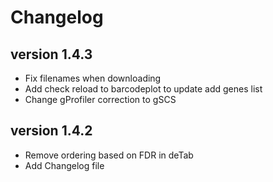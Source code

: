 Changelog
==========

<!--
Newest changes should be on top.
-->
version 1.4.3
---------------------------
+ Fix filenames when downloading
+ Add check reload to barcodeplot to update add genes list
+ Change gProfiler correction to gSCS

version 1.4.2
---------------------------
+ Remove ordering based on FDR in deTab
+ Add Changelog file